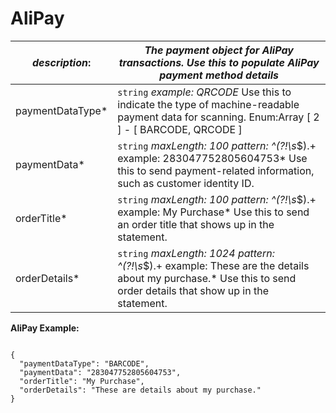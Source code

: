 
# AliPay

| *description*:   | *The payment object for AliPay transactions. Use this to populate AliPay payment method details*|
|----|----|
| paymentDataType* |    ``` string ```   *example: QRCODE* Use this to indicate the type of machine-readable payment data for scanning. Enum:Array [ 2 ] - [ BARCODE, QRCODE ]|
| paymentData* |    ``` string ```   *maxLength: 100 pattern: ^(?!\s*$).+ example: 283047752805604753* Use this to send payment-related information, such as customer identity ID.|
| orderTitle* |    ``` string ```   *maxLength: 100 pattern: ^(?!\s*$).+ example: My Purchase* Use this to send an order title that shows up in the statement.|
| orderDetails* |    ``` string ```   *maxLength: 1024 pattern: ^(?!\s*$).+ example: These are the details about my purchase.* Use this to send order details that show up in the statement.|


**AliPay Example:**

```{r}

{
  "paymentDataType": "BARCODE",
  "paymentData": "283047752805604753",
  "orderTitle": "My Purchase",
  "orderDetails": "These are details about my purchase."
}
```





